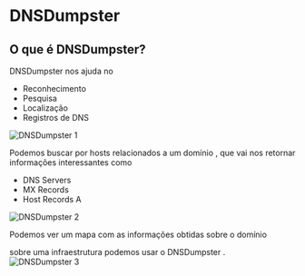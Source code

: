 # DNSDumpster

## O que é DNSDumpster?
DNSDumpster nos ajuda no
- Reconhecimento
- Pesquisa
- Localização
- Registros de DNS

![DNSDumpster 1](https://i.imgur.com/ALy0k0W.png)

Podemos buscar por hosts relacionados a um domínio , que vai nos retornar informações interessantes como
- DNS Servers
- MX Records
- Host Records A

![DNSDumpster 2](https://i.imgur.com/ifoeY5M.png)

Podemos ver um mapa com as informações obtidas sobre o domínio

sobre uma infraestrutura podemos usar o DNSDumpster .
![DNSDumpster 3](https://i.imgur.com/dM0YR6O.png)